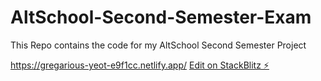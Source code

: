 # AltSchool-Second-Semester-Exam
This Repo contains the code for my AltSchool Second Semester Project

https://gregarious-yeot-e9f1cc.netlify.app/
[Edit on StackBlitz ⚡️](https://stackblitz.com/edit/vitejs-vite-h8qv87)
